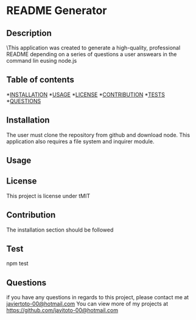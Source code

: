 # README Generator

 
  ## Description
\This application was created to generate a high-quality, professional README depending on a series of questions a user answears in the command lin eusing node.js

## Table of contents
*[INSTALLATION](#installation)
*[USAGE](#usage)
*[LICENSE](#license)
*[CONTRIBUTION](#contribution)
*[TESTS](#tests)
*[QUESTIONS](#questions)

## Installation
The user must clone the repository from github and download node. This application also requires a file system and inquirer module.

## Usage


## License
This project is license under tMIT

## Contribution
The installation section should be followed

## Test
npm test

## Questions
if you have any questions in regards to this project, please contact me at javiertoto-00@hotmail.com
You can view more of my projects at https://github.com/javitoto-00@hotmail.com
